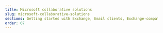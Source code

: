 ```yaml
---
title: Microsoft collaborative solutions
slug: microsoft-collaborative-solutions
sections: Getting started with Exchange, Email clients, Exchange-compatible smartphone and tablet configuration, Account migration, Exchange account features, Outlook Web Application (OWA), Exchange Diagnostics, Office, SharePoint
order: 07
---
```

